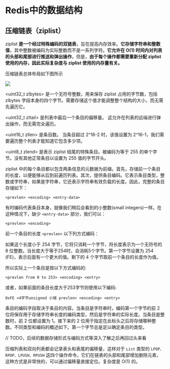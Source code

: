 # Redis中的数据结构

## 压缩链表（ziplist）

ziplist **是一个经过特殊编码的双链表**，旨在提高内存效率。**它存储字符串和整数值**，其中整数被编码为实际整数而不是一系列字符。**它允许在 O(1) 时间内对列表的头部和尾部进行推送和弹出操作**。但是，**由于每个操作都需要重新分配 ziplist 使用的内存，因此实际复杂度与 ziplist 使用的内存量有关。**

压缩链表总体布局如下图所示

![](https://static001.geekbang.org/resource/image/5d/22/5df168dcafa0db242b0221ab10114e22.jpg)

<uint32_t zlbytes> 是一个无符号整数，用来保存 ziplist 占用的字节数，包括 zlbytes 字段本身的四个字节。需要存储这个值才能调整整个结构的大小，而无需先遍历它。

<uint32_t zltail> 是列表中最后一个条目的偏移量。 这允许在列表的远端进行弹出操作，而无需完全遍历。 

<uint16_t zllen> 是条目数。 当条目超过 2^16-2 时，该值设置为 2^16-1，我们需要遍历整个列表才能知道它包含多少项。 

<uint8_t zlend> 是表示 ziplist 结尾的特殊条目。被编码为等于 255 的单个字节。没有其他正常条目以设置为 255 值的字节开头。

ziplist 中的每个条目都以包含两条信息的元数据为前缀。首先，存储前一个条目的长度，以便能够从后到前遍历列表。其次，提供条目编码。它表示条目类型，整数或字符串，如果是字符串，它还表示字符串有效负载的长度。因此，完整的条目存储如下：

```
<prevlen> <encoding> <entry-data>
```

有时编码代表条目本身，就像我们稍后会看到的小整数(small integers)一样。在这种情况下，缺少 `<entry-data>` 部分，我们可以：

```
<prevlen> <encoding>
```

前一个条目的长度 `<prevlen>` 以下列方式编码：

如果这个长度小于 254 字节，它将只消耗一个字节，将长度表示为一个无符号的 8 位整数。当长度大于等于254时，会消耗5个字节。第一个字节设置为 254 (FE)，表示后面有一个更大的值。剩下的 4 个字节取前一个条目的长度作为值。

所以实际上一个条目是按以下方式编码的:

```
<prevlen from 0 to 253> <encoding> <entry>
```

或者，如果前面的条目长度大于253字节则使用以下编码:

```
0xFE <4字节unsigned 小端 prevlen> <encoding> <entry>
```

条目的编码字段取决于条目的内容。当条目是字符串时，编码第一个字节的前 2 位将保存用于存储字符串长度的编码类型，然后是字符串的实际长度。当条目是整数时，前 2 位都设置为 1。接下来的 2 位用于指定在此标头之后将存储哪种整数。不同类型和编码的概述如下。第一个字节总是足以确定条目的类型。

// TODO，后续的数据存储形式与编码方式等深入了解之后再回过头来看



压缩列表和双向列表都会记录表头和表尾的偏移量，这样对于 `List` 类型的 `LPOP、RPOP、LPUSH、RPUSH` 这四个操作命令，它们在链表的头部和尾部增加删除元素，这种方式是非常快的，可以通过偏移量直接定位。复杂度是 O(1) 的。